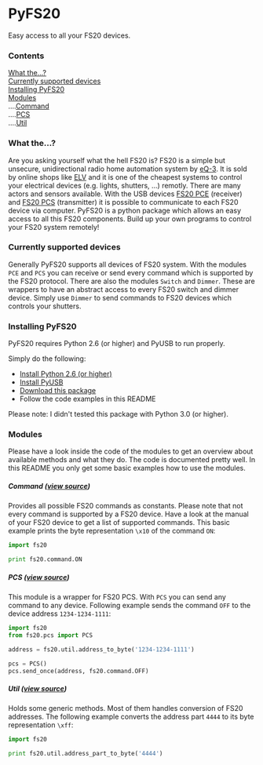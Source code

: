 # PyFS20
Easy access to all your FS20 devices.

### Contents
[What the...?](#what-the)  
[Currently supported devices](#currently-supported-devices)  
[Installing PyFS20](#installing-pyfs20)  
[Modules](#modules)  
....[Command](#command-view-source)  
....[PCS](#pcs-view-source)  
....[Util](#util-view-source)

### What the...?
Are you asking yourself what the hell FS20 is? FS20 is a simple but unsecure, unidirectional radio home automation system by [eQ-3](http://www.eQ-3.de). It is sold by online shops like [ELV](http://www.elv.de/fs20-funkschaltsystem.html) and it is one of the cheapest systems to control your electrical devices (e.g. lights, shutters, ...) remotly. There are many actors and sensors available. With the USB devices [FS20 PCE](http://www.elv.de/output/controller.aspx?cid=74&detail=10&detail2=41481) (receiver) and [FS20 PCS](http://www.elv.de/output/controller.aspx?cid=74&detail=10&detail2=29530) (transmitter) it is possible to communicate to each FS20 device via computer. PyFS20 is a python package which allows an easy access to all this FS20 components. Build up your own programs to control your FS20 system remotely!

### Currently supported devices
Generally PyFS20 supports all devices of FS20 system. With the modules ``PCE`` and ``PCS`` you can receive or send every command which is supported by the FS20 protocol. There are also the modules ``Switch`` and ``Dimmer``. These are wrappers to have an abstract access to every FS20 switch and dimmer device. Simply use ``Dimmer`` to send commands to FS20 devices which controls your shutters.

### Installing PyFS20
PyFS20 requires Python 2.6 (or higher) and PyUSB to run properly.

Simply do the following:
* [Install Python 2.6 (or higher)](http://www.python.org/getit/)
* [Install PyUSB](https://github.com/walac/pyusb)
* [Download this package](https://github.com/dprokscha/pyfs20/archive/master.zip)
* Follow the code examples in this README

Please note: I didn't tested this package with Python 3.0 (or higher).

### Modules
Please have a look inside the code of the modules to get an overview about available methods and what they do. The code is documented pretty well. In this README you only get some basic examples how to use the modules.

##### Command ([view source](fs20/command.py))
Provides all possible FS20 commands as constants. Please note that not every command is supported by a FS20 device. Have a look at the manual of your FS20 device to get a list of supported commands. This basic example prints the byte representation ``\x10`` of the command ``ON``:
``` python
import fs20

print fs20.command.ON
```

##### PCS ([view source](fs20/pcs.py))
This module is a wrapper for FS20 PCS. With ``PCS`` you can send any command to any device. Following example sends the command ``OFF`` to the device address ``1234-1234-1111``:
``` python
import fs20
from fs20.pcs import PCS

address = fs20.util.address_to_byte('1234-1234-1111')

pcs = PCS()
pcs.send_once(address, fs20.command.OFF)
```

##### Util ([view source](fs20/util.py))
Holds some generic methods. Most of them handles conversion of FS20 addresses. The following example converts the address part ``4444`` to its byte representation ``\xff``:
``` python
import fs20

print fs20.util.address_part_to_byte('4444')
```
